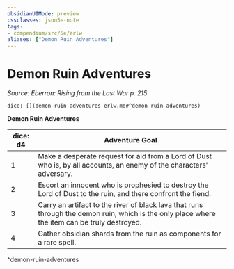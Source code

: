 ```yaml
---
obsidianUIMode: preview
cssclasses: json5e-note
tags:
- compendium/src/5e/erlw
aliases: ["Demon Ruin Adventures"]
---
```

# Demon Ruin Adventures
*Source: Eberron: Rising from the Last War p. 215* 

`dice: [](demon-ruin-adventures-erlw.md#^demon-ruin-adventures)`

**Demon Ruin Adventures**

| dice: d4 | Adventure Goal |
|----------|----------------|
| 1 | Make a desperate request for aid from a Lord of Dust who is, by all accounts, an enemy of the characters' adversary. |
| 2 | Escort an innocent who is prophesied to destroy the Lord of Dust to the ruin, and there confront the fiend. |
| 3 | Carry an artifact to the river of black lava that runs through the demon ruin, which is the only place where the item can be truly destroyed. |
| 4 | Gather obsidian shards from the ruin as components for a rare spell. |
^demon-ruin-adventures